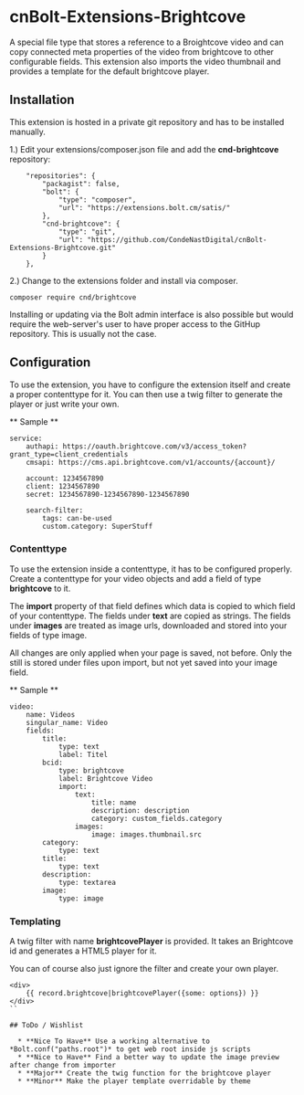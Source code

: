 # cnBolt-Extensions-Brightcove

A special file type that stores a reference to a Broightcove video and can copy connected meta properties of the video from brightcove to other configurable fields.
This extension also imports the video thumbnail and provides a template for the default brightcove player.

## Installation
This extension is hosted in a private git repository and has to be installed manually.

1.) Edit your extensions/composer.json file and add the **cnd-brightcove** repository:
```
    "repositories": {
        "packagist": false,
        "bolt": {
            "type": "composer",
            "url": "https://extensions.bolt.cm/satis/"
        },
        "cnd-brightcove": {
            "type": "git",
            "url": "https://github.com/CondeNastDigital/cnBolt-Extensions-Brightcove.git"
        }
    },
```
2.) Change to the extensions folder and install via composer.
```
composer require cnd/brightcove
```
Installing or updating via the Bolt admin interface is also possible but would require the web-server's user to have proper access to the GitHup repository. This is usually not the case.

## Configuration
To use the extension, you have to configure the extension itself and create a proper contenttype for it. You can then use a twig filter to generate the player or just write your own.

** Sample **
```
service:
    authapi: https://oauth.brightcove.com/v3/access_token?grant_type=client_credentials
    cmsapi: https://cms.api.brightcove.com/v1/accounts/{account}/

    account: 1234567890
    client: 1234567890
    secret: 1234567890-1234567890-1234567890

    search-filter:
        tags: can-be-used
        custom.category: SuperStuff
```

### Contenttype
To use the extension inside a contenttype, it has to be configured properly. Create a contenttype for your video objects and add a field of type **brightcove** to it.

The **import** property of that field defines which data is copied to which field of your contenttype.
The fields under **text** are copied as strings. 
The fields under **images** are treated as image urls, downloaded and stored into your fields of type image.
 
All changes are only applied when your page is saved, not before. Only the still is stored under files upon import, but not yet saved into your image field.

** Sample **
```
video:
    name: Videos
    singular_name: Video
    fields:
        title:
            type: text
            label: Titel
        bcid:
            type: brightcove
            label: Brightcove Video
            import:
                text:
                    title: name
                    description: description
                    category: custom_fields.category
                images:
                    image: images.thumbnail.src
        category:
            type: text
        title:
            type: text
        description:
            type: textarea
        image:
            type: image
```

### Templating
A twig filter with name **brightcovePlayer** is provided. It takes an Brightcove id and generates a HTML5 player for it.

You can of course also just ignore the filter and create your own player.

```
<div>
    {{ record.brightcove|brightcovePlayer({some: options}) }}
</div>
``

## ToDo / Wishlist

  * **Nice To Have** Use a working alternative to *Bolt.conf("paths.root")* to get web root inside js scripts
  * **Nice to Have** Find a better way to update the image preview after change from importer
  * **Major** Create the twig function for the brightcove player
  * **Minor** Make the player template overridable by theme
